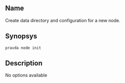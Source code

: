 ## Name
Create data directory and configuration for a new node.

## Synopsys
```
pravda node init
```

## Description


No options available

